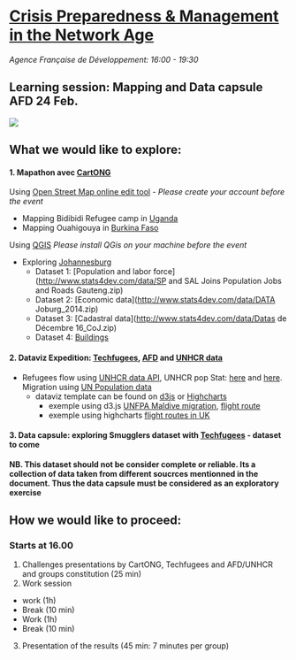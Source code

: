# [Crisis Preparedness & Management in the Network Age](https://www.eventbrite.com/e/crisis-preparedness-management-in-the-network-age-tickets-30294092446)
*Agence Française de Développement: 16:00 - 19:30*

## Learning session: Mapping and Data capsule AFD 24 Feb.
![](http://www.stats4dev.com/img/imageSmall.png)

## What we would like to explore:


#### 1. Mapathon avec [CartONG](http://www.cartong.org/)

Using [Open Street Map online edit tool](http://www.openstreetmap.org/) - *Please create your account before the event*
- Mapping Bidibidi Refugee camp in [Uganda](http://www.openstreetmap.org/#map=6/3.042/30.894&layers=HG)
- Mapping Ouahigouya in [Burkina Faso](http://www.openstreetmap.org/search?query=Ouahigouya%2C%20Burkina%20Faso#map=12/13.5727/-2.3627)

Using [QGIS](https://www.qgis.org/fr/site/forusers/download.html) *Please install QGis on your machine before the event*
- Exploring [Johannesburg](http://www.openstreetmap.org/#map=14/-26.2043/28.0457) 
  - Dataset 1: [Population and labor force](http://www.stats4dev.com/data/SP and SAL Joins Population Jobs and Roads Gauteng.zip)
  - Dataset 2: [Economic data](http://www.stats4dev.com/data/DATA Joburg_2014.zip)
  - Dataset 3: [Cadastral data](http://www.stats4dev.com/data/Datas de Décembre 16_CoJ.zip)
  - Dataset 4: [Buildings](http://www.stats4dev.com/data/B_BUILDING.zip)

#### 2. Dataviz Expedition: [Techfugees](http://www.cartong.org/), [AFD](http://data.afd.fr) and [UNHCR data](http://data2.unhcr.org)
- Refugees flow using [UNHCR data API](http://data.unhcr.org/wiki/index.php/API_Documentation.html), UNHCR pop Stat: [here](https://raw.githubusercontent.com/unhcr-mena/popstats/gh-pages/data/unhcr_popstats_export_time_series_all_data.csv) and [here](http://popstats.unhcr.org/en/overview). Migration using [UN Population data](http://www.un.org/en/development/desa/population/migration/data/estimates2/estimates15.shtml)
  - dataviz template can be found on [d3js](https://d3js.org/) or [Highcharts](http://www.highcharts.com/)
    - exemple using d3.js [UNFPA Maldive migration](https://bl.ocks.org/UNFPAmaldives/2fb5fde367cd583b5487544aa529407d), [flight route](http://www.decembercafe.org/demo/plane/)
    - exemple using highcharts [flight routes in UK](https://jsfiddle.net/ThomasRoca/808n6tvk/)
    
#### 3. Data capsule: exploring Smugglers dataset with [Techfugees](http://www.cartong.org/) - dataset to come 
**NB. This dataset should not be consider complete or reliable. Its a collection of data taken from different soucrces mentionned in the document. Thus the data capsule must be considered as an exploratory exercise**



## How we would like to proceed:

### Starts at 16.00
1. Challenges presentations by CartONG, Techfugees and AFD/UNHCR and groups constitution (25 min)
2. Work session 
  - work  (1h)
  - Break (10 min)
  - Work (1h)
  - Break (10 min)
3. Presentation of the results (45 min: 7 minutes per group)
